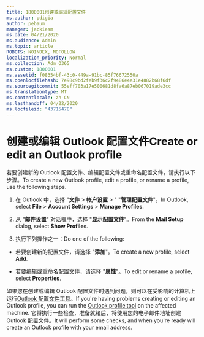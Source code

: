 ```yaml
---
title: 1800001创建或编辑配置文件
ms.author: pdigia
author: pebaum
manager: jackiesm
ms.date: 04/21/2020
ms.audience: Admin
ms.topic: article
ROBOTS: NOINDEX, NOFOLLOW
localization_priority: Normal
ms.collection: Adm_O365
ms.custom: 1800001
ms.assetid: f08354bf-43c0-449a-91bc-85f76672550a
ms.openlocfilehash: 7e98c9bd2feb9f36c2f9486e4e31e4882b68f6df
ms.sourcegitcommit: 55eff703a17e500681d8fa6a87eb067019ade3cc
ms.translationtype: MT
ms.contentlocale: zh-CN
ms.lasthandoff: 04/22/2020
ms.locfileid: "43715478"
---
```

# <a name="create-or-edit-an-outlook-profile"></a><span data-ttu-id="24ae2-102">创建或编辑 Outlook 配置文件</span><span class="sxs-lookup"><span data-stu-id="24ae2-102">Create or edit an Outlook profile</span></span>

<span data-ttu-id="24ae2-103">若要创建新的 Outlook 配置文件、编辑配置文件或重命名配置文件，请执行以下步骤。</span><span class="sxs-lookup"><span data-stu-id="24ae2-103">To create a new Outlook profile, edit a profile, or rename a profile, use the following steps.</span></span>
  
1. <span data-ttu-id="24ae2-104">在 Outlook 中，选择 "**文件** \> **帐户设置** \> " "**管理配置文件**"。</span><span class="sxs-lookup"><span data-stu-id="24ae2-104">In Outlook, select **File** \> **Account Settings** \> **Manage Profiles**.</span></span>
    
2. <span data-ttu-id="24ae2-105">从 "**邮件设置**" 对话框中，选择 "**显示配置文件**"。</span><span class="sxs-lookup"><span data-stu-id="24ae2-105">From the **Mail Setup** dialog, select **Show Profiles**.</span></span>
    
3. <span data-ttu-id="24ae2-106">执行下列操作之一：</span><span class="sxs-lookup"><span data-stu-id="24ae2-106">Do one of the following:</span></span>
    
  - <span data-ttu-id="24ae2-107">若要创建新的配置文件，请选择 "**添加**"。</span><span class="sxs-lookup"><span data-stu-id="24ae2-107">To create a new profile, select **Add**.</span></span>
    
  - <span data-ttu-id="24ae2-108">若要编辑或重命名配置文件，请选择 "**属性**"。</span><span class="sxs-lookup"><span data-stu-id="24ae2-108">To edit or rename a profile, select **Properties**.</span></span>
    
<span data-ttu-id="24ae2-109">如果您在创建或编辑 Outlook 配置文件时遇到问题，则可以在受影响的计算机上运行[Outlook 配置文件工具](https://aka.ms/SaRA-OutlookSetupProfile)。</span><span class="sxs-lookup"><span data-stu-id="24ae2-109">If you're having problems creating or editing an Outlook profile, you can run the [Outlook profile tool](https://aka.ms/SaRA-OutlookSetupProfile) on the affected machine.</span></span> <span data-ttu-id="24ae2-110">它将执行一些检查，准备就绪后，将使用您的电子邮件地址创建 Outlook 配置文件。</span><span class="sxs-lookup"><span data-stu-id="24ae2-110">It will perform some checks, and when you're ready will create an Outlook profile with your email address.</span></span> 
  

